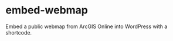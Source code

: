embed-webmap
============

Embed a public webmap from ArcGIS Online into WordPress with a shortcode.
